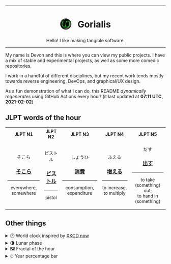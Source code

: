 ***

<h1 align="center">
<sub>
    <img src="readme/resources/avatar.png" height="36">
</sub>
&nbsp;
Gorialis
</h1>
<p align="center">
Hello! I like making tangible software.
</p>

***

My name is Devon and this is where you can view my public projects. I have a mix of stable and experimental projects, as well as some more comedic repositories.

I work in a handful of different disciplines, but my recent work tends mostly towards reverse engineering, DevOps, and graphical/UX design.

As a fun demonstration of what I can do, this README *dynamically regenerates* using GitHub Actions every hour! (it last updated at **07:11 UTC, 2021-02-02**)

<h2>JLPT words of the hour</h2>
<table>
    <tr>
        <th>JLPT N1</th>
        <th>JLPT N2</th>
        <th>JLPT N3</th>
        <th>JLPT N4</th>
        <th>JLPT N5</th>
    </tr>
    <tr>
        <td>
            <p align="center">そこら</p>
            <h3 align="center"><b><a href="https://jisho.org/search/%E3%81%9D%E3%81%93%E3%82%89">そこら</a></b></h3>
            <hr>
            <p align="center">everywhere,<wbr> somewhere</p>
        </td>
        <td>
            <p align="center">ピストル</p>
            <h3 align="center"><b><a href="https://jisho.org/search/%E3%83%94%E3%82%B9%E3%83%88%E3%83%AB">ピストル</a></b></h3>
            <hr>
            <p align="center">pistol</p>
        </td>
        <td>
            <p align="center">しょうひ</p>
            <h3 align="center"><b><a href="https://jisho.org/search/%E6%B6%88%E8%B2%BB">消費</a></b></h3>
            <hr>
            <p align="center">consumption,<wbr> expenditure</p>
        </td>
        <td>
            <p align="center">ふえる</p>
            <h3 align="center"><b><a href="https://jisho.org/search/%E5%A2%97%E3%81%88%E3%82%8B">増える</a></b></h3>
            <hr>
            <p align="center">to increase,<wbr> to multiply</p>
        </td>
        <td>
            <p align="center">だす</p>
            <h3 align="center"><b><a href="https://jisho.org/search/%E5%87%BA%E3%81%99">出す</a></b></h3>
            <hr>
            <p align="center">to take (something) out;<br> to hand in (something)</p>
        </td>
    </tr>
</table>

<h2>Other things</h2>
<details>
<summary>🕖  World clock inspired by <a href="https://xkcd.com/now">XKCD now</a></summary>

> <img src="generated/now.png" width="512">

</details>
<details>
<summary>🌗 Lunar phase</summary>

The moon is approximately 70.08% through its phase (Last Quarter).

</details>
<details>
<summary>&#x1f5bc; Fractal of the hour</summary>

> <img src="generated/fractal.png" width="512">

</details>
<details>
<summary>&#x23f2; Year percentage bar</summary>
<pre><code>2021 [█▁▁▁▁▁▁▁▁▁▁▁▁▁▁▁▁▁▁▁] 8.85%</code></pre>
</details>
